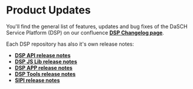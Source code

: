 # Product Updates

You'll find the general list of features, updates and bug fixes of the DaSCH Service Platform (DSP) on our confluence **[DSP Changelog page](https://dasch.atlassian.net/wiki/spaces/changelog/overview)**.

Each DSP repository has also it's own release notes:

- **[DSP API release notes](https://github.com/dasch-swiss/dsp-api/releases)**
- **[DSP JS Lib release notes](https://github.com/dasch-swiss/dsp-js-lib/releases)**
- **[DSP APP release notes](https://github.com/dasch-swiss/dsp-app/releases)**
- **[DSP Tools release notes](https://github.com/dasch-swiss/dsp-tools/releases)**
- **[SIPI release notes](https://github.com/dasch-swiss/sipi/releases)**
